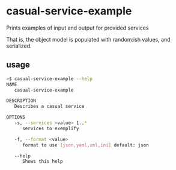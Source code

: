 
# casual-service-example

Prints examples of input and output for provided services

That is, the object model is populated with random:ish values, and serialized.


## usage

```bash
>$ casual-service-example --help
NAME
   casual-service-example

DESCRIPTION
   Describes a casual service

OPTIONS
   -s, --services <value> 1..*
      services to exemplify

   -f, --format <value>
      format to use [json,yaml,xml,ini] default: json

   --help
      Shows this help
```
